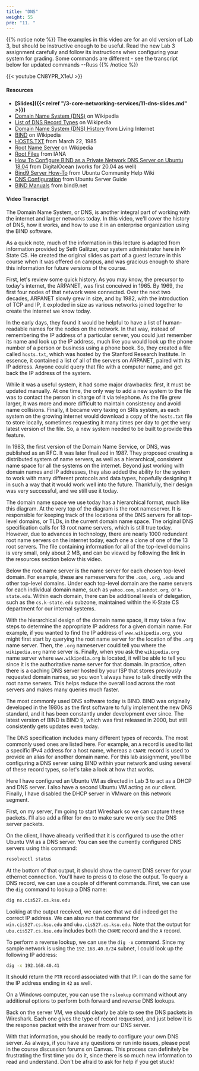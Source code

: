 ```yaml
---
title: "DNS"
weight: 55
pre: "11. "
---
```


{{% notice note %}}
The examples in this video are for an old version of Lab 3, but should be instructive enough to be useful. Read the new Lab 3 assignment carefully and follow its instructions when configuring your system for grading. Some commands are different - see the transcript below for updated commands --Russ
{{% /notice %}}

{{< youtube CN8YPR_X1eU >}}

#### Resources

* **[Slides]({{< relref "/3-core-networking-services/11-dns-slides.md" >}})**
* [Domain Name System (DNS)](https://en.wikipedia.org/wiki/Domain_Name_System) on Wikipedia
* [List of DNS Record Types](https://en.wikipedia.org/wiki/List_of_DNS_record_types) on Wikipedia
* [Domain Name System (DNS) History](https://www.livinginternet.com/i/iw_dns_history.htm) from Living Internet
* [BIND](https://en.wikipedia.org/wiki/BIND) on Wikipedia
* [HOSTS.TXT](https://jim.rees.org/apollo-archive/hosts.txt) from March 22, 1985
* [Root Name Server](https://en.wikipedia.org/wiki/Root_name_server) on Wikipedia
* [Root Files](https://www.iana.org/domains/root/files) from IANA
* [How To Configure BIND as a Private Network DNS Server on Ubuntu 18.04](https://www.digitalocean.com/community/tutorials/how-to-configure-bind-as-a-private-network-dns-server-on-ubuntu-18-04) from DigitalOcean (works for 20.04 as well)
* [Bind9 Server How-To](https://help.ubuntu.com/community/BIND9ServerHowto) from Ubuntu Community Help Wiki
* [DNS Configuration](https://ubuntu.com/server/docs/service-domain-name-service-dns) from Ubuntu Server Guide
* [BIND Manuals](http://www.bind9.net/manuals) from bind9.net

#### Video Transcript

The Domain Name System, or DNS, is another integral part of working with the internet and larger networks today. In this video, we'll cover the history of DNS, how it works, and how to use it in an enterprise organization using the BIND software.

As a quick note, much of the information in this lecture is adapted from information provided by Seth Galitzer, our system administrator here in K-State CS. He created the original slides as part of a guest lecture in this course when it was offered on campus, and was gracious enough to share this information for future versions of the course.

First, let's review some quick history. As you may know, the precursor to today's internet, the ARPANET, was first conceived in 1965. By 1969, the first four nodes of that network were connected. Over the next two decades, ARPANET slowly grew in size, and by 1982, with the introduction of TCP and IP, it exploded in size as various networks joined together to create the internet we know today.

In the early days, they found it would be helpful to have a list of human-readable names for the nodes on the network. In that way, instead of remembering the IP address of a particular server, you could just remember its name and look up the IP address, much like you would look up the phone number of a person or business using a phone book. So, they created a file called `hosts.txt`, which was hosted by the Stanford Research Institute. In essence, it contained a list of all of the servers on ARPANET, paired with its IP address. Anyone could query that file with a computer name, and get back the IP address of the system.

While it was a useful system, it had some major drawbacks: first, it must be updated manually. At one time, the only way to add a new system to the file was to contact the person in charge of it via telephone. As the file grew larger, it was more and more difficult to maintain consistency and avoid name collisions. Finally, it became very taxing on SRIs system, as each system on the growing internet would download a copy of the `hosts.txt` file to store locally, sometimes requesting it many times per day to get the very latest version of the file. So, a new system needed to be built to provide this feature.

In 1983, the first version of the Domain Name Service, or DNS, was published as an RFC. It was later finalized in 1987. They proposed creating a distributed system of name servers, as well as a hierarchical, consistent name space for all the systems on the internet. Beyond just working with domain names and IP addresses, they also added the ability for the system to work with many different protocols and data types, hopefully designing it in such a way that it would work well into the future. Thankfully, their design was very successful, and we still use it today.

The domain name space we use today has a hierarchical format, much like this diagram. At the very top of the diagram is the root nameserver. It is responsible for keeping track of the locations of the DNS servers for all top-level domains, or TLDs, in the current domain name space. The original DNS specification calls for 13 root name servers, which is still true today. However, due to advances in technology, there are nearly 1000 redundant root name servers on the internet today, each one a clone of one of the 13 root servers. The file containing information for all of the top-level domains is very small, only about 2 MB, and can be viewed by following the link in the resources section below this video.

Below the root name server is the name server for each chosen top-level domain. For example, these are nameservers for the `.com`, `.org`, `.edu` and other top-level domains. Under each top-level domain are the name servers for each individual domain name, such as `yahoo.com`, `slashdot.org`, or `k-state.edu`. Within each domain, there can be additional levels of delegation, such as the `cs.k-state.edu` subzone, maintained within the K-State CS department for our internal systems.

With the hierarchical design of the domain name space, it may take a few steps to determine the appropriate IP address for a given domain name. For example, if you wanted to find the IP address of `www.wikipedia.org`, you might first start by querying the root name server for the location of the `.org` name server. Then, the `.org` nameserver could tell you where the `wikipedia.org` name server is. Finally, when you ask the `wikipedia.org` name server where `www.wikipedia.org` is located, it will be able to tell you since it is the authoritative name server for that domain. In practice, often there is a caching DNS server hosted by your ISP that stores previously requested domain names, so you won't always have to talk directly with the root name servers. This helps reduce the overall load across the root servers and makes many queries much faster.

The most commonly used DNS software today is BIND. BIND was originally developed in the 1980s as the first software to fully implement the new DNS standard, and it has been constantly under development ever since. The latest version of BIND is BIND 9, which was first released in 2000, but still consistently gets updates even today.

The DNS specification includes many different types of records. The most commonly used ones are listed here. For example, an `A` record is used to list a specific IPv4 address for a host name, whereas a `CNAME` record is used to provide an alias for another domain name. For this lab assignment, you'll be configuring a DNS server using BIND within your network and using several of these record types, so let's take a look at how that works.

Here I have configured an Ubuntu VM as directed in Lab 3 to act as a DHCP and DNS server. I also have a second Ubuntu VM acting as our client. Finally, I have disabled the DHCP server in VMware on this network segment.

First, on my server, I'm going to start Wireshark so we can capture these packets. I'll also add a filter for `dns` to make sure we only see the DNS server packets.

On the client, I have already verified that it is configured to use the other Ubuntu VM as a DNS server. You can see the currently configured DNS servers using this command:

```bash
resolvectl status
```

At the bottom of that output, it should show the current DNS server for your ethernet connection. You'll have to press <kbd>Q</kbd> to close the output. To query a DNS record, we can use a couple of different commands. First, we can use the `dig` command to lookup a DNS name:

```bash
dig ns.cis527.cs.ksu.edu
```

Looking at the output received, we can see that we did indeed get the correct IP address. We can also run that command for `win.cis527.cs.ksu.edu` and `ubu.cis527.cs.ksu.edu`. Note that the output for `ubu.cis527.cs.ksu.edu` includes both the `CNAME` record and the `A` record.

To perform a reverse lookup, we can use the `dig -x` command. Since my sample network is using the `192.168.40.0/24` subnet, I could look up the following IP address:

```bash
dig -x 192.168.40.41
```

It should return the `PTR` record associated with that IP. I can do the same for the IP address ending in `42` as well.

On a Windows computer, you can use the `nslookup` command without any additional options to perform both forward and reverse DNS lookups.

Back on the server VM, we should clearly be able to see the DNS packets in Wireshark. Each one gives the type of record requested, and just below it is the response packet with the answer from our DNS server.

With that information, you should be ready to configure your own DNS server. As always, if you have any questions or run into issues, please post in the course discussion forums on Canvas. This process can definitely be frustrating the first time you do it, since there is so much new information to read and understand. Don't be afraid to ask for help if you get stuck!
